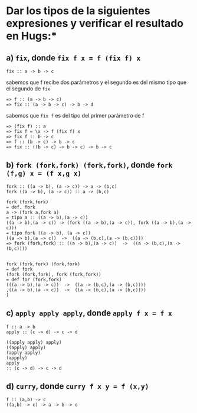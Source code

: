 # Dar los tipos de la siguientes expresiones y verificar el resultado en Hugs:*

## a) `fix`, donde `fix f x = f (fix f) x`

`fix :: a -> b -> c`

sabemos que f recibe dos parámetros y el segundo es del mismo tipo que el segundo
de `fix`
```
=> f :: (a -> b -> c)
=> fix :: (a -> b -> c) -> b -> d
```

sabemos que `fix f` es del tipo del primer parámetro de f
```
=> (fix f) :: a
=> fix f = \x -> f (fix f) x
=> fix f :: b -> c
=> f :: (b -> c) -> b -> c
=> fix :: ((b -> c) -> b -> c) -> b -> c
```



## b) `fork (fork,fork) (fork,fork)`, donde `fork (f,g) x = (f x,g x)`
```
fork :: ((a -> b), (a -> c)) -> a -> (b,c)
fork ((a -> b), (a -> c)) :: a -> (b,c)

fork (fork,fork)
= def. fork
a -> (fork a,fork a)
= tipo a :: ((a -> b),(a -> c))
((a -> b),(a -> c)) -> (fork ((a -> b),(a -> c)), fork ((a -> b),(a -> c)))
= tipo fork ((a -> b), (a -> c))
((a -> b),(a -> c))  ->  ((a -> (b,c),(a -> (b,c))))
=> fork (fork,fork) :: ((a -> b),(a -> c))  ->  ((a -> (b,c),(a -> (b,c))))


fork (fork,fork) (fork,fork)
= def fork
(fork (fork,fork), fork (fork,fork))
= def for (fork,fork)
(((a -> b),(a -> c))  ->  ((a -> (b,c),(a -> (b,c))))
,((a -> b),(a -> c))  ->  ((a -> (b,c),(a -> (b,c))))
)
```



## c) `apply apply apply`, donde `apply f x = f x`
```
f :: a -> b
apply :: (c -> d) -> c -> d

((apply apply) apply)
((apply) apply)
(apply apply)
(appply)
apply
:: (c -> d) -> c -> d
```



## d) `curry`, donde `curry f x y = f (x,y)`
```
f :: (a,b) -> c
((a,b) -> c) -> a -> b -> c
```
